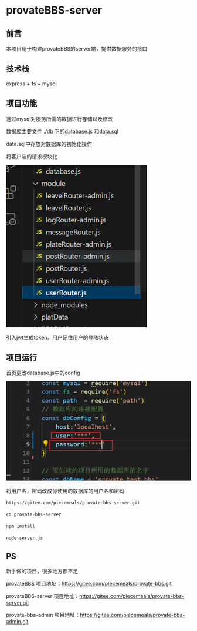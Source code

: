 # provateBBS-server

## 前言

本项目用于构建provateBBS的server端，提供数据服务的接口

## 技术栈

express + fs + mysql

## 项目功能

通过mysql对服务所需的数据进行存储以及修改

数据库主要文件 ./db 下的database.js  和data.sql

data.sql中存放对数据库的初始化操作

将客户端的请求模块化

![image-20241023193454389](README.assets/image-20241023193454389.png)

引入jwt生成token，用户记住用户的登陆状态



## 项目运行

首页更改database.js中的config

![image-20240628150837768](README.assets/image-20240628150837768.png)

将用户名，密码改成你使用的数据库的用户名和密码

```
https://gitee.com/piecemeals/provate-bbs-server.git

cd provate-bbs-server

npm install

node server.js

```

## PS

新手做的项目，很多地方都不足

provateBBS 项目地址：https://gitee.com/piecemeals/provate-bbs.git

provateBBS-server 项目地址：https://gitee.com/piecemeals/provate-bbs-server.git

provate-bbs-admin 项目地址：https://gitee.com/piecemeals/provate-bbs-admin.git
